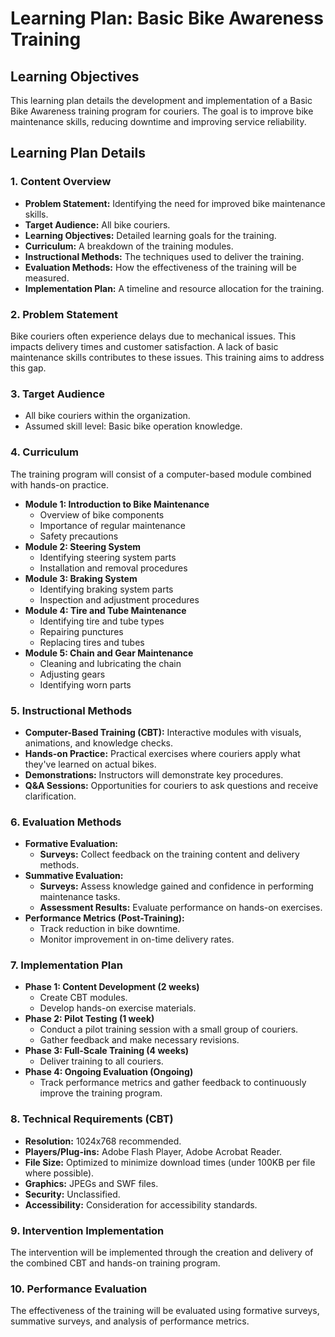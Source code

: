 # Learning Plan: Basic Bike Awareness Training

## Learning Objectives

This learning plan details the development and implementation of a Basic Bike Awareness training program for couriers. The goal is to improve bike maintenance skills, reducing downtime and improving service reliability.

## Learning Plan Details

### 1. Content Overview

* **Problem Statement:** Identifying the need for improved bike maintenance skills.
* **Target Audience:** All bike couriers.
* **Learning Objectives:** Detailed learning goals for the training.
* **Curriculum:** A breakdown of the training modules.
* **Instructional Methods:** The techniques used to deliver the training.
* **Evaluation Methods:** How the effectiveness of the training will be measured.
* **Implementation Plan:** A timeline and resource allocation for the training.

### 2. Problem Statement

Bike couriers often experience delays due to mechanical issues. This impacts delivery times and customer satisfaction. A lack of basic maintenance skills contributes to these issues. This training aims to address this gap.

### 3. Target Audience

* All bike couriers within the organization.
* Assumed skill level: Basic bike operation knowledge.

### 4. Curriculum

The training program will consist of a computer-based module combined with hands-on practice.

* **Module 1: Introduction to Bike Maintenance**
    * Overview of bike components
    * Importance of regular maintenance
    * Safety precautions
* **Module 2: Steering System**
    * Identifying steering system parts
    * Installation and removal procedures
* **Module 3: Braking System**
    * Identifying braking system parts
    * Inspection and adjustment procedures
* **Module 4: Tire and Tube Maintenance**
    * Identifying tire and tube types
    * Repairing punctures
    * Replacing tires and tubes
* **Module 5: Chain and Gear Maintenance**
    * Cleaning and lubricating the chain
    * Adjusting gears
    * Identifying worn parts

### 5. Instructional Methods

* **Computer-Based Training (CBT):** Interactive modules with visuals, animations, and knowledge checks.
* **Hands-on Practice:** Practical exercises where couriers apply what they've learned on actual bikes.
* **Demonstrations:** Instructors will demonstrate key procedures.
* **Q&A Sessions:** Opportunities for couriers to ask questions and receive clarification.

### 6. Evaluation Methods

* **Formative Evaluation:**
    * **Surveys:** Collect feedback on the training content and delivery methods.
* **Summative Evaluation:**
    * **Surveys:** Assess knowledge gained and confidence in performing maintenance tasks.
    * **Assessment Results:** Evaluate performance on hands-on exercises.
* **Performance Metrics (Post-Training):**
    * Track reduction in bike downtime.
    * Monitor improvement in on-time delivery rates.

### 7. Implementation Plan

* **Phase 1: Content Development (2 weeks)**
    * Create CBT modules.
    * Develop hands-on exercise materials.
* **Phase 2: Pilot Testing (1 week)**
    * Conduct a pilot training session with a small group of couriers.
    * Gather feedback and make necessary revisions.
* **Phase 3: Full-Scale Training (4 weeks)**
    * Deliver training to all couriers.
* **Phase 4: Ongoing Evaluation (Ongoing)**
    * Track performance metrics and gather feedback to continuously improve the training program.

### 8. Technical Requirements (CBT)

* **Resolution:** 1024x768 recommended.
* **Players/Plug-ins:** Adobe Flash Player, Adobe Acrobat Reader.
* **File Size:** Optimized to minimize download times (under 100KB per file where possible).
* **Graphics:** JPEGs and SWF files.
* **Security:** Unclassified.
* **Accessibility:** Consideration for accessibility standards.

### 9. Intervention Implementation

The intervention will be implemented through the creation and delivery of the combined CBT and hands-on training program.

### 10. Performance Evaluation

The effectiveness of the training will be evaluated using formative surveys, summative surveys, and analysis of performance metrics.